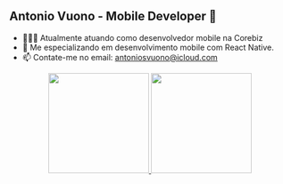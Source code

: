 
## Antonio Vuono - Mobile Developer 📱 


- 🧑🏾‍💻 Atualmente atuando como desenvolvedor mobile na Corebiz
- 📱 Me especializando em desenvolvimento mobile com React Native.
- 📫 Contate-me no email: antoniosvuono@icloud.com


<div align="center">
  <a href="https://github.com/antoniovuono">
  <img height="180em" src="https://github-readme-stats.vercel.app/api?username=antoniovuono&show_icons=true&theme=dracula&include_all_commits=true&count_private=true"/>
  <img height="180em" src="https://github-readme-stats.vercel.app/api/top-langs/?username=antoniovuono&layout=compact&langs_count=7&theme=dracula"/>
</div>


